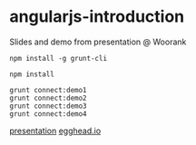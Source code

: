 angularjs-introduction
======================

Slides and demo from presentation @ Woorank

    npm install -g grunt-cli

    npm install
    
    grunt connect:demo1
    grunt connect:demo2
    grunt connect:demo3
    grunt connect:demo4
    
    
[presentation](https://docs.google.com/a/woorank.com/presentation/d/1zkpH9x2aXVE7mcYK7XiCW21qS7K3bmqg7Mn1JxkTQO4/edit?usp=sharing)
[egghead.io](http://egghead.io/)
